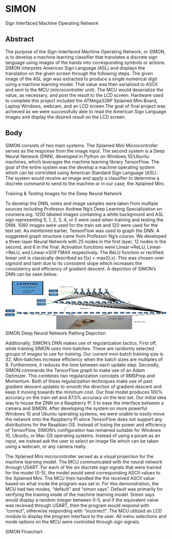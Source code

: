 # SIMON
Sign Interfaced Machine Operating Network

## Abstract
The purpose of the Sign-Interfaced Machine Operating Network, or SIMON, is to develop a machine learning classifier that translates a discrete sign language using images of the hands into corresponding symbols or actions. SIMON interprets American Sign Language (ASL) and displays the translation on the given screen through the following steps. The given image of the ASL sign was extracted to produce a single numerical digit using a machine learning model. That value was then serialized to ASCII and sent to the MCU (microcontroller unit). The MCU would deserialize the value, as necessary, and post the result to the LCD screen. Hardware used to complete this project included the ATMega328P Xplained Mini Board, Laptop Windows, webcam, and an LCD screen.The goal of final project was achieved as we were successfully able to read the American Sign Language images and display the desired result on the LCD screen. 

## Body
SIMON consists of two main systems.  The Xplained Mini Microcontroller serves as the response from the image input.  The second system is a Deep Neural Network (DNN), developed in Python on Windows 10/Ubuntu machines, which leverages the machine learning library TensorFlow.  The goal of the entire system was the develop a machine operating system which can be controlled using American Standard Sign Language (ASL).  The system would receive an image and apply a classifier to determine a discrete command to send to the machine or in our case, the Xplained Mini.


Training & Testing Images for the Deep Neural Network

To develop the DNN, notes and image samples were taken from multiple sources including Professor Andrew Ng’s Deep Learning Specialization on coursera.org.  1200 labeled images containing a white background and ASL sign representing 0, 1, 2, 3, 4, or 5 were used when training and testing the DNN.  1080 images were used for the train set and 120 were used for the test set.  As mentioned earlier, TensorFlow was used to graph the DNN.  A suggested graph structure came from Professor Ng’s course.  We developed a three-layer Neural Network with 25 nodes in the first layer, 12 nodes in the second, and 6 in the final.  Activation functions were Linear->ReLU, Linear->ReLU, and Linear->SOFTMAX respectively. The ReLU function or rectified linear unit is classically described as f(x) = max(0,x).  This was chosen over sigmoid and tanh due to its consistent slope which increases the consistency and efficiency of gradient descent.  A depiction of SIMON’s DNN can be seen below.

<img src="doc/images/DNN.png" style="width:600px;height:150px;">
SIMON Deep Neural Network Pathing Depiction

Additionally, SIMON’s DNN makes use of regularization tactics.  First off, while training SIMON uses mini-batches.  These are randomly selected groups of images to use for training.  Our current mini-batch training size is 32.  Mini-batches increase efficiency when the batch sizes are multiples of 8.  Furthermore, it reduces the time between each update step.  Secondly, SIMON commands the TensorFlow graph to make use of an Adam Optimizer.  This combines two regularization concepts of RMSProp and Momentum.  Both of these regularization techniques make use of past gradient descent updates to smooth the direction of gradient descent and keep it moving towards the minimum cost.  Our final model produces 100% accuracy on the train set and 87.5% accuracy on the test set.
Our initial idea was to house the DNN on a Raspberry Pi 3 to ease the interface between a camera and SIMON.  After developing the system on more powerful Windows 10 and Ubuntu operating systems, we were unable to easily move the network onto the Raspberry Pi since TensorFlow does not support any distributions for the Raspbian OS.  Instead of losing the power and efficiency of TensorFlow, SIMON’s configuration has remained suitable for Windows 10, Ubuntu, or Mac OS operating systems.  Instead of using a picam as an input, we instead ask the user to select an image file which can be taken using a webcam, or any camera really.  
	



The Xplained Mini microcontroller served as a visual projection for the machine learning model. The MCU communicated with the neural network through USART. For each of the six discrete sign signals that were trained for the model (0-5), the model would send corresponding ASCII values to the Xplained Mini. The MCU then handled the the received ASCII value based on what mode the program was set in. For this demonstration, the MCU had two modes, “default” and “simon says”. Default was primarily for verifying the training mode of the machine learning model. Simon says would display a random integer between 0-5, and if the equivalent value was received through USART, then the program would respond with “correct”, otherwise responding with “incorrect”. The MCU utilized an LCD module to display the program interface to the user. All menu selections and mode options on the MCU were controlled through sign signals.


SIMON Flowchart


